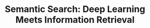 ---
name: Colin Jemmott
email: cjemmott@gmail.com
photo: https://avatars.githubusercontent.com/u/43320559?v=4
website: https://www.cjemmott.com/
domain: B04
title: "Semantic Search: Deep Learning Meets Information Retrieval"
bio: "I'm a data scientist at Stitch Fix, where I build search and recommender systems.  It is extremely gratifying to use data and math to help so many people make better decisions."
description: "This section offers a hands-on exploration of semantic search, focusing on applications beyond traditional web search, such as code search, e-commerce, and file search. In the first quarter, students will reproduce results from a recent paper on semantic search for code, gaining practical experience in implementing state-of-the-art techniques. The second quarter will involve a group project, where students collaborate to develop their own innovative search solution in a domain of their choice. This capstone emphasizes the importance of constructing functional systems and applying the latest advancements in deep learning and large language models to improve search accuracy and efficiency. "
summer: "Please get a copy of \"AI-Powered Search\" by Trey Grainger, Doug Turnbull, and Max Irwin. The publisher, Manning, often has sales on the eBook.  I strongly recommend skimming the whole thing, but if you at lease look through Section 1 it will help us all have a shared foundation."
oldstudent: https://dsc-capstone.github.io/projects-2020-2021/#domain_04
prerequisites: None
time: Wednesday 9-10AM, In-Person
style: This section will be open-ended and ill-posed, meaning that you will need to first define and then solve the problems.  I will do everything I can to help you, but you will play a leading role in our collaboration.
seats: 12
tag: Graphs and Deep Learning
---